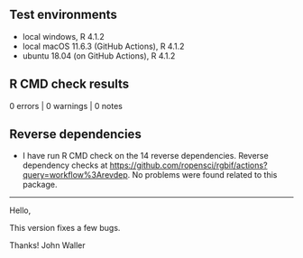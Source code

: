 ## Test environments

* local windows, R 4.1.2
* local macOS 11.6.3 (GitHub Actions), R 4.1.2
* ubuntu 18.04 (on GitHub Actions), R 4.1.2

## R CMD check results

0 errors | 0 warnings | 0 notes

## Reverse dependencies

* I have run R CMD check on the 14 reverse dependencies. Reverse dependency checks at <https://github.com/ropensci/rgbif/actions?query=workflow%3Arevdep>. No problems were found related to this package.

--------

Hello,

This version fixes a few bugs.

Thanks!
John Waller